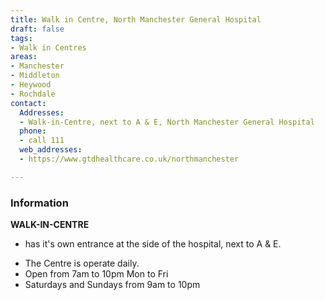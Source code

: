 ```yaml
---
title: Walk in Centre, North Manchester General Hospital
draft: false
tags:
- Walk in Centres
areas:
- Manchester
- Middleton
- Heywood
- Rochdale
contact:
  Addresses:
  - Walk-in-Centre, next to A & E, North Manchester General Hospital
  phone:
  - call 111
  web_addresses:
  - https://www.gtdhealthcare.co.uk/northmanchester

---
```

### Information
**WALK-IN-CENTRE**  
- has it's own entrance at the side of the hospital, next to A & E.

* The Centre is operate daily.
* Open from 7am to 10pm  Mon to Fri  
* Saturdays and Sundays from 9am to 10pm